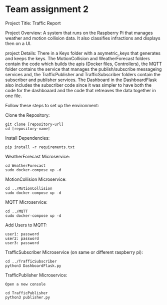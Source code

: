 # Team assignment 2

Project Title: Traffic Report

Project Overview: A system that runs on the Raspberry Pi that manages weather and motion collision data. It also classifies infractions and displays then on a UI. 

project Details: There in a Keys folder with a asymetric_keys that generates and keeps the keys. The MotionCollision and WeatherForecast folders contain the code which 
builds the apis (Docker files, Controllers), the MQTT folder contains the service that manages the publish/subscribe messageing services and, the TrafficPublisher and 
TrafficSubscriber folders contain the subscriber and publisher services. The Dashboard in the DashboardFlask also includes the subscriber code since it was simpler to have 
both the code for the dashboaard and the code that retreaves the data together in one file.

Follow these steps to set up the environment:

Clone the Repository:

    git clone [repository-url]
    cd [repository-name]

Install Dependencies:

    pip install -r requirements.txt

WeatherForecast Microservice:

    cd WeatherForecast
    sudo docker-compose up -d

MotionCollision Microservice:

    cd ../MotionCollision
    sudo docker-compose up -d

MQTT Microservice:

    cd ../MQTT
    sudo docker-compose up -d

Add Users to MQTT:

    user1: password
    user2: password
    user3: password

TrafficSubscriber Microservice (on same or different raspberry pi):

    cd ../TrafficSubscriber
    python3 DashboardFlask.py

TrafficPublisher Microservice:

    Open a new console

    cd TrafficPublisher
    python3 publisher.py

